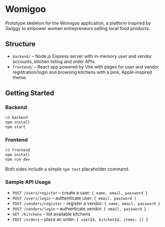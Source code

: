 # Womigoo

Prototype skeleton for the Womigoo application, a platform inspired by Swiggy to empower women entrepreneurs selling local food products.

## Structure

- `backend/` – Node.js Express server with in-memory user and vendor accounts, kitchen listing and order APIs.
- `frontend/` – React app powered by Vite with pages for user and vendor registration/login and browsing kitchens with a pink, Apple-inspired theme.

## Getting Started

### Backend

```bash
cd backend
npm install
npm start
```

### Frontend

```bash
cd frontend
npm install
npm run dev
```

Both sides include a simple `npm test` placeholder command.

### Sample API Usage

- `POST /users/register` – create a user: `{ name, email, password }`
- `POST /users/login` – authenticate user: `{ email, password }`
- `POST /vendors/register` – register a vendor: `{ name, email, password }`
- `POST /vendors/login` – authenticate vendor: `{ email, password }`
- `GET /kitchens` – list available kitchens
- `POST /orders` – place an order: `{ userId, kitchenId, items: [] }`
